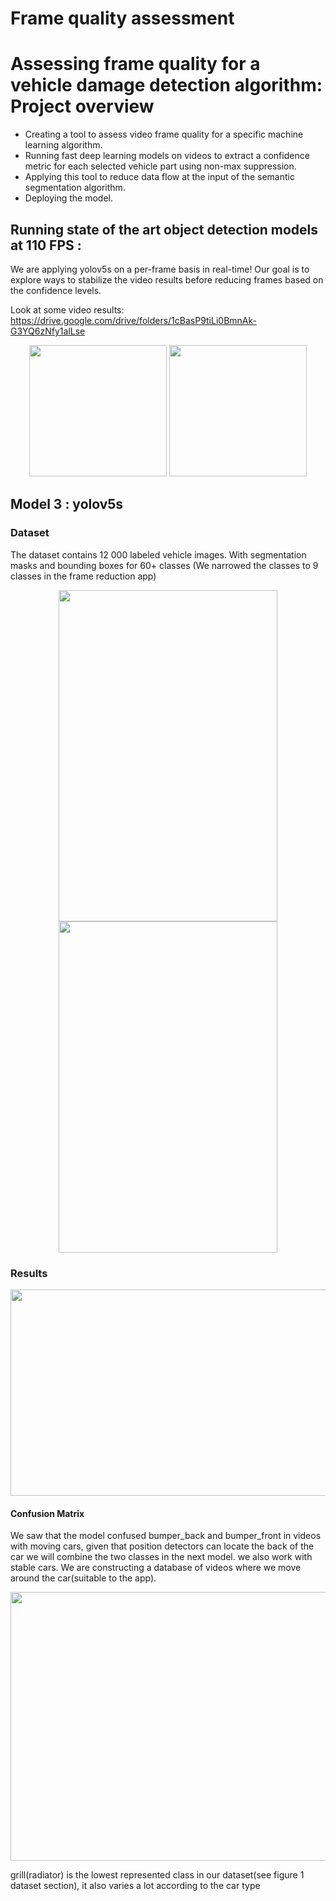# Frame quality assessment
# Assessing frame quality for a vehicle damage detection algorithm: Project overview 
* Creating a tool to assess video frame quality for a specific machine learning algorithm.
* Running fast deep learning models on videos to extract a confidence metric for each selected vehicle part using non-max suppression.
* Applying this tool to reduce data flow at the input of the semantic segmentation algorithm. 
* Deploying the model.

## Running state of the art object detection models at 110 FPS :
We are applying yolov5s on a per-frame basis in real-time! Our goal is to explore ways to stabilize the video results before reducing frames based on the confidence levels.

Look at some video results: https://drive.google.com/drive/folders/1cBasP9tiLi0BmnAk-G3YQ6zNfy1alLse

<p align="center">
<img src="https://github.com/aymanemoataz/Monk-AI---Data-quality-assessment/blob/master/readme_images/gif2.gif" width="220px" height="210px">
<img src="https://github.com/aymanemoataz/MonkxMines_Demo/blob/master/readme_images/carside_day1.gif" width="220px" height="210px">



</p>

## Model 3 : yolov5s 

### Dataset

The dataset contains 12 000 labeled vehicle images. With segmentation masks and bounding boxes for 60+ classes (We narrowed the classes to 9 classes in the frame reduction app)
<p align="center">
<img src="https://github.com/aymanemoataz/MonkxMines_Demo/blob/master/Results_Model3/labels.jpg" width="350px" height="530px">
<img src="https://github.com/aymanemoataz/MonkxMines_Demo/blob/master/Results_Model3/labels_correlogram.jpg" width="350px" height="530px">

</p>

### Results

<p align="center">
<img src="https://github.com/aymanemoataz/MonkxMines_Demo/blob/master/Results_Model3/results.png" width="550px" height="330px">
</p>

#### Confusion Matrix 

We saw that  the model confused bumper_back and bumper_front in videos with moving cars, given that position detectors can locate the back of the car we will combine the two classes in the next model.
we also work with stable cars. We are constructing a database of videos where we move around the car(suitable to the app).

<p align="center">
<img src="https://github.com/aymanemoataz/MonkxMines_Demo/blob/master/Results_Model3/confusion_matrix.png" width="550px" height="430px">


</p>

grill(radiator) is the lowest represented class in our dataset(see figure 1 dataset section), it also varies a lot according to the car type


